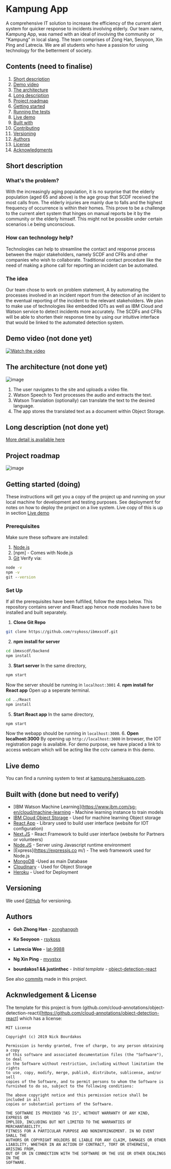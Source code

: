 # Kampung App 
A comprehensive IT solution to increase the efficiency of the current alert system for quicker response to incidents involving elderly. Our team name, Kampung App, was named with an ideal of involving the community or "Kampung" in local slang. The team comprises of Zong Han, Seoyoon, Xin Ping and Latrecia. We are all students who have a passion for using technology for the betterment of society.


## Contents (need to finalise)

1. [Short description](#short-description)
1. [Demo video](#demo-video)
1. [The architecture](#the-architecture)
1. [Long description](#long-description)
1. [Project roadmap](#project-roadmap)
1. [Getting started](#getting-started)
1. [Running the tests](#running-the-tests)
1. [Live demo](#live-demo)
1. [Built with](#built-with)
1. [Contributing](#contributing)
1. [Versioning](#versioning)
1. [Authors](#authors)
1. [License](#license)
1. [Acknowledgments](#acknowledgments)

## Short description

### What's the problem? 

With the increasingly aging population, it is no surprise that the elderly population (aged 65 and above) is the age group that SCDF received the most calls from. The elderly injuries are mainly due to falls and the highest frequency of occurrence is within their homes. This prove to be a challenge to the current alert system that hinges on manual reports be it by the community or the elderly himself. This might not be possible under certain scenarios i.e being unconscious. 

### How can technology help? 

Technologies can help to streamline the contact and response process between the major stakeholders, namely SCDF and CFRs and other companies who wish to collaborate. Traditional contact procedure like the need of making a phone call for reporting an incident can be automated.

### The idea 

Our team chose to work on problem statement, A by automating the processes involved in an incident report from the detection of an incident to the eventual reporting of the incident to the relevant stakeholders. We plan to make use of technologies like embedded IOTs as well as IBM Cloud and Watson service to detect incidents more accurately.  The SCDFs and CFRs will be able to shorten their response time by using our intuitive interface that would be linked to the automated detection system. 

## Demo video (not done yet)

[![Watch the video](https://github.com/Code-and-Response/Liquid-Prep/blob/master/images/IBM-interview-video-image.png)](https://youtu.be/vOgCOoy_Bx0)

## The architecture (not done yet)

![image](https://user-images.githubusercontent.com/42865415/84589124-3440a780-ae5f-11ea-944c-76f11c65a500.png)

1. The user navigates to the site and uploads a video file.
2. Watson Speech to Text processes the audio and extracts the text.
3. Watson Translation (optionally) can translate the text to the desired language.
4. The app stores the translated text as a document within Object Storage.

## Long description (not done yet)

[More detail is available here](DESCRIPTION.md)

## Project roadmap
![image](https://user-images.githubusercontent.com/42865415/84589116-2c810300-ae5f-11ea-847b-5936e49469a1.png)

## Getting started (doing)
These instructions will get you a copy of the project up and running on your local machine for development and testing purposes. See deployment for notes on how to deploy the project on a live system. Live copy of this is up in section [Live demo](#live-demo)

### Prerequisites
Make sure these software are installed:
1. [Node.js](https://nodejs.org/en/download/)
2. [npm] - Comes with Node.js
3. [Git](https://git-scm.com/book/en/v2/Getting-Started-Installing-Git)
Verify via:
```cmd
node -v
npm -v
git --version
```
### Set Up
If all the prerequisites have been fulfilled, follow the steps below. This repository contains server and React app hence node modules have to be installed and built separately.
1. **Clone Git Repo**
```bash
git clone https://github.com/rsykoss/ibmxscdf.git
```
2. **npm install for server** 
```bash
cd ibmxscdf/backend
npm install
```
3. **Start server**
In the same directory,
```bash
npm start
```
Now the server should be running in `localhost:3001`
4. **npm install for React app** 
Open up a seperate terminal.
```bash
cd ../React
npm install
```
5. **Start React app**
In the same directory,
```bash
npm start
```
Now the webapp should be running in `localhost:3000`.
6. **Open localhost:3000**
By opening up `http://localhost:3000` in browser, the IOT registration page is available. For demo purpose, we have placed a link to access webcam which will be acting like the cctv camera in this demo. 

## Live demo 

You can find a running system to test at [kampung.herokuapp.com](https://kampung.herokuapp.com/).

## Built with (done but need to verify)

* [IBM Watson Machine Learning](https://www.ibm.com/sg-en/cloud/machine-learning - Machine learning instance to train models
* [IBM Cloud Object Storage](https://www.ibm.com/sg-en/cloud/object-storage) - Used for machine learning Object storage
* [React App](https://reactjs.org/) - Library used to build user interface (website for IOT configuration) 
* [Next.JS](https://nextjs.org/) - React Framework to build user interface (website for Partners or volunteers)
* [Node.JS](https://nodejs.org/en/about/) - Server using Javascript runtime environment
* [Express](https://expressjs.co  m/) - The web framework used for Node.js
* [MongoDB](https://www.mongodb.com/) -Used as main Database
* [Cloudinary](https://rometools.github.io/rome/) - Used for Object Storage
* [Heroku](https://www.heroku.com/) - Used for Deployment

## Versioning

We used [GitHub](https://github.com/) for versioning.

## Authors
* **Goh Zhong Han** - [zonghangoh](https://github.com/zonghangoh)
* **Ko Seoyoon** - [rsykoss](https://github.com/rsykoss)
* **Latrecia Wee** - [lat-9988](https://github.com/lat-9988)
* **Ng Xin Ping** - [myystxx](https://github.com/myystxx)

* **bourdakos1 && justinthec** - *Initial template* - [object-detection-react](https://github.com/cloud-annotations/object-detection-react)

See also [commits](https://github.com/rsykoss/ibmxscdf/commits/master) made in this project.

## Acknwledgement & License

The template for this project is from (github.com/cloud-annotations/object-detection-react)[https://github.com/cloud-annotations/object-detection-react] which has a license:
```
MIT License

Copyright (c) 2019 Nick Bourdakos

Permission is hereby granted, free of charge, to any person obtaining a copy
of this software and associated documentation files (the "Software"), to deal
in the Software without restriction, including without limitation the rights
to use, copy, modify, merge, publish, distribute, sublicense, and/or sell
copies of the Software, and to permit persons to whom the Software is
furnished to do so, subject to the following conditions:

The above copyright notice and this permission notice shall be included in all
copies or substantial portions of the Software.

THE SOFTWARE IS PROVIDED "AS IS", WITHOUT WARRANTY OF ANY KIND, EXPRESS OR
IMPLIED, INCLUDING BUT NOT LIMITED TO THE WARRANTIES OF MERCHANTABILITY,
FITNESS FOR A PARTICULAR PURPOSE AND NONINFRINGEMENT. IN NO EVENT SHALL THE
AUTHORS OR COPYRIGHT HOLDERS BE LIABLE FOR ANY CLAIM, DAMAGES OR OTHER
LIABILITY, WHETHER IN AN ACTION OF CONTRACT, TORT OR OTHERWISE, ARISING FROM,
OUT OF OR IN CONNECTION WITH THE SOFTWARE OR THE USE OR OTHER DEALINGS IN THE
SOFTWARE.
```
